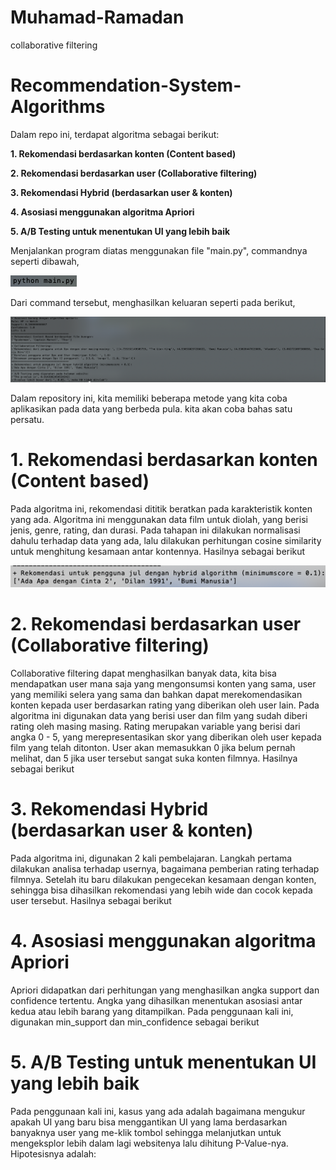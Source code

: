 # Muhamad-Ramadan
collaborative filtering
# Recommendation-System-Algorithms
Dalam repo ini, terdapat algoritma sebagai berikut:

**1. Rekomendasi berdasarkan konten (Content based)**

**2. Rekomendasi berdasarkan user (Collaborative filtering)**

**3. Rekomendasi Hybrid (berdasarkan user & konten)**

**4. Asosiasi menggunakan algoritma Apriori**

**5. A/B Testing untuk menentukan UI yang lebih baik**


Menjalankan program diatas menggunakan file "main.py", commandnya seperti dibawah,

![gambar1](image/command.png)

Dari command tersebut, menghasilkan keluaran seperti pada berikut,

![gambar2](image/result_program.png)


Dalam repository ini, kita memiliki beberapa metode yang kita coba aplikasikan pada data yang berbeda pula. kita akan coba bahas satu persatu.

# 1. Rekomendasi berdasarkan konten (Content based)

Pada algoritma ini, rekomendasi dititik beratkan pada karakteristik konten yang ada. Algoritma ini menggunakan data film untuk diolah, yang berisi jenis, genre, rating, dan durasi. Pada tahapan ini dilakukan normalisasi dahulu terhadap data yang ada, lalu dilakukan perhitungan cosine similarity untuk menghitung kesamaan antar kontennya. Hasilnya sebagai berikut

![gambar3](image/result_hybrid.png)

# 2. Rekomendasi berdasarkan user (Collaborative filtering)

Collaborative filtering dapat menghasilkan banyak data, kita bisa mendapatkan user mana saja yang mengonsumsi konten yang sama, user yang memiliki selera yang sama dan bahkan dapat merekomendasikan konten kepada user berdasarkan rating yang diberikan oleh user lain. Pada algoritma ini digunakan data yang berisi user dan film yang sudah diberi rating oleh masing masing. Rating merupakan variable yang berisi dari angka 0 - 5, yang merepresentasikan skor yang diberikan oleh user kepada film yang telah ditonton. User akan memasukkan 0 jika belum pernah melihat, dan 5 jika user tersebut sangat suka konten filmnya. Hasilnya sebagai berikut

# 3. Rekomendasi Hybrid (berdasarkan user & konten)

Pada algoritma ini, digunakan 2 kali pembelajaran. Langkah pertama dilakukan analisa terhadap usernya, bagaimana pemberian rating terhadap filmnya. Setelah itu baru dilakukan pengecekan kesamaan dengan konten, sehingga bisa dihasilkan rekomendasi yang lebih wide dan cocok kepada user tersebut. Hasilnya sebagai berikut

# 4. Asosiasi menggunakan algoritma Apriori

Apriori didapatkan dari perhitungan yang menghasilkan angka support dan confidence tertentu. Angka yang dihasilkan menentukan asosiasi antar kedua atau lebih barang yang ditampilkan. Pada penggunaan kali ini, digunakan min_support dan min_confidence sebagai berikut

# 5. A/B Testing untuk menentukan UI yang lebih baik

Pada penggunaan kali ini, kasus yang ada adalah bagaimana mengukur apakah UI yang baru bisa menggantikan UI yang lama berdasarkan banyaknya user yang me-klik tombol sehingga melanjutkan untuk mengeksplor lebih dalam lagi websitenya lalu dihitung P-Value-nya. Hipotesisnya adalah:
